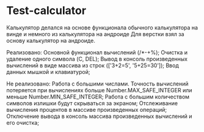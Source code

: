 # Test-calculator
Калькулятор делался на основе функционала обычного калькулятора на винде и немного из калькулятора на андроиде
Для верстки взял за основу калькулятор на андроиде.

Реализовано:
  Основной функционал вычислений (/*-+%);
  Очистка и удаление одного символа (C, DEL);
  Вывод в консоль произведенных вычислений в виде массива из строк (['3+2=5', '5+25=30']);
  Ввод данных мышкой и клавиатурой;
  
Не реализовано:
  Работа с большими числами. Точность вычислений потеряется при вычислениях больше Number.MAX_SAFE_INTEGER или меньше Number.MIN_SAFE_INTEGER;
  Работа с большим количеством символов излишки будут скрываться за экраном;
  Отслеживание вычисления процентов в массиве произведенных операций;
  Отключение вывода в консоль массива произведенных вычислений и его очистка;
  
  
